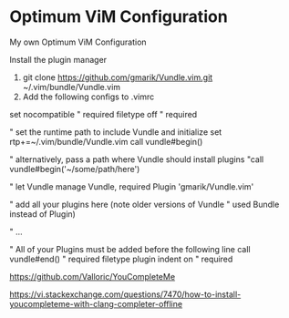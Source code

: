 # Optimum ViM Configuration

My own Optimum ViM Configuration

Install the plugin manager
1. git clone https://github.com/gmarik/Vundle.vim.git ~/.vim/bundle/Vundle.vim
2. Add the following configs to .vimrc

set nocompatible              " required
filetype off                  " required

" set the runtime path to include Vundle and initialize
set rtp+=~/.vim/bundle/Vundle.vim
call vundle#begin()

" alternatively, pass a path where Vundle should install plugins
"call vundle#begin('~/some/path/here')

" let Vundle manage Vundle, required
Plugin 'gmarik/Vundle.vim'

" add all your plugins here (note older versions of Vundle
" used Bundle instead of Plugin)

" ...

" All of your Plugins must be added before the following line
call vundle#end()            " required
filetype plugin indent on    " required


https://github.com/Valloric/YouCompleteMe

https://vi.stackexchange.com/questions/7470/how-to-install-youcompleteme-with-clang-completer-offline
